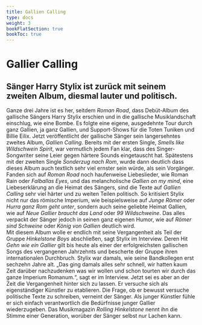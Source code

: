 ```yaml
---
title: Gallien Calling
type: docs
weight: 3
bookFlatSection: true
bookToc: true
---
```


# Gallier Calling 

## Sänger Harry Stylix ist zurück mit seinem zweiten Album, diesmal lauter und politisch. 

Ganze drei Jahre ist es her, seitdem *Roman Road*, dass Debüt-Album des gallische 
Sängers Harry Stylix erschien und in die gallische Musiklandschaft einschlug, wie eine 
Bombe. Es folgte eine eigene, ausgedehnte Tour durch ganz Gallien, ja ganz Gallien, und 
Support-Shows für die Toten Tuniken und Billie Eilix. Jetzt veröffentlicht der gallische 
Sänger sein langersehntes zweites Album, *Gallien Calling*. Bereits mit der ersten Single, 
*Smells like Wildschwein Spirit*, war vermutlich jedem Fan klar, dass des Singer-Songwriter 
seine Leier gegen härtere Sounds eingetauscht hat. Spätestens mit der zweiten Single 
*Sonderzug nach Rom*, wurde dann deutlich dass dieses Album auch textlich sehr viel 
ernster sein würde, als sein Vorgänger. Fanden sich auf *Roman Road* noch haufenweise 
Liebeslieder, wie Roman Rain oder *Falballas Eyes*, und das melancholische *Gallien on my 
mind*, eine Liebeserklärung an die Heimat des Sängers, sind die Texte auf *Gallien Calling* 
sehr viel härter und zu weiten Teilen politisch. So kritisiert Stylix nicht nur das römische 
Imperium, wie beispielsweise auf *Junge Römer* oder *Hurra ganz Rom geht unter*, sondern 
auch seine geliebte Heimat Gallien, wie auf *Neue Gallier braucht das Land* oder *99 
Wildschweine*. Das alles verpackt der Sänger jedoch in seinen ganz eigenen Humor, wie 
auf *Römer sind Schweine* oder *König von Gallien* deutlich wird. \
Mit diesem Album wolle er endlich mit seine Vergangenheit als Teil der Gruppe 
*Hinkelstone Boys* abschließen, sagt Stylix im Interview. Deren Hit *Gehn wie ein Gallier* gilt 
bis heute als einer der erfolgreichsten gallischen Songs des vergangenen Jahrzehnts und 
bescherte der Gruppe ihren internationalen Durchbruch. Stylix war damals, wie seine 
Bandkollegen erst sechzehn Jahre alt. „Das ging damals alles sehr schnell, wir hatten 
kaum Zeit darüber nachzudenken was wir wollen und schon tourten wir durch das ganze 
Imperium Romanum.“, sagt er im Interview. Jetzt sei es aber an der Zeit die 
Vergangenheit hinter sich zu lassen. Er versuche sich als eigenständiger Künstler zu 
etablieren. Die Frage, ob er bewusst versuche politische Texte zu schreiben, verneint der 
Sänger. Als junger Künstler fühle er sich einfach verantwortlich die Bedürfnisse junger 
Gallier wiederzugeben. Das Musikmagazin *Rolling Hinkelstone* nennt ihn die Stimme einer 
Generation, worüber der Sänger selbst nur Lachen kann.